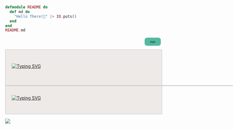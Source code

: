 <!-- TODO: Refactor -->

```elixir
defmodule README do
  def md do
    "Hello There!👋" |> IO.puts()
  end
end
README.md
```

<html><style>.btn { background-color: rgb(42, 168, 137);height: 30px;width: 60px;border: none;border-radius: 9px;color: rgb(12, 16, 20);animation-name: click;animation-duration: 0.6s;} .btn:hover{color: rgb(0, 0, 0);background-color: rgba(42, 168, 137, 70%);transform: scale(1.1);}.div1{ display:flex; justify-content: end; margin: 0px 0 10px 0;}@keyframes click{0% {  transform: scale(1); }50% {  transform: scale(0.8); background-color: rgba(42, 168, 137, 70%);}100% { transform: scale(1); background-color: rgba(42, 168, 137, 60%);}}.run_code{background-color: rgb(238, 234, 231);border-radius: 2px;border: 1px solid rgb(195, 192, 192);padding: 10px 0 10px 20px;margin: 10px 0 6px 0;}.space_h1{height: 20px}.bottom_div{margin-top: 30px; height: 50px}.spacer{width: calc(100vw - 83px);background-color: rgb(195, 192, 192);height: 2px;margin: 0 -15px 0 -20.8px;padding: 0 0 0 10px}.div_top{height: 70px;}
</style><div class="div1"><button class="btn" >run</button></div></html><div class="run_code"><div class="space_h1"></div><div class="div_top">

[![Typing SVG](https://readme-typing-svg.demolab.com?font=Fira+Code&size=30&pause=1000&color=2AA889&repeat=false&random=false&width=435&lines=Hello+There!%F0%9F%91%8B)](https://git.io/typing-svg)</div><p class="spacer"></p> <div class="bottom_div">

[![Typing SVG](https://readme-typing-svg.demolab.com?font=Fira+Code&size=30&pause=1000&color=2AA889&repeat=false&random=false&width=435&lines=%3Aok++++++++++)](https://git.io/typing-svg)</div><!-- <div class="space_h2"></div> --></div>

![](https://github-readme-streak-stats.herokuapp.com/?user=samh7&theme=gotham&hide_border=true)
<html></html>